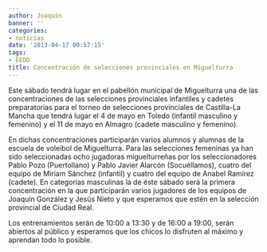 ```yaml
---
author: Joaquín
banner: ''
categories:
- noticias
date: '2013-04-17 09:57:15'
tags:
- EEDD
title: Concentración de selecciones provinciales en Miguelturra
---
```


Este sábado tendrá lugar en el pabellón municipal de Miguelturra una de las concentraciones de las selecciones provinciales infantiles y cadetes preparatorias para el torneo de selecciones provinciales de Castilla-La Mancha que tendrá lugar el 4 de mayo en Toledo (infantil masculino y femenino) y el 11 de mayo en Almagro (cadete masculino y femenino).

En dichas concentraciones participarán varios alumnos y alumnas de la escuela de voleibol de Miguelturra. Para las selecciones femeninas ya han sido seleccionadas ocho jugadoras miguelturreñas por los seleccionadores Pablo Pozo (Puertollano) y Pablo Javier Alarcón (Socuéllamos), cuatro del equipo de Miriam Sánchez (infantil) y cuatro del equipo de Anabel Ramírez (cadete). En categorías masculinas la de éste sábado será la primera concentración en la que participarán varios jugadores de los equipos de Joaquín González y Jesús Nieto y que esperamos que estén en la selección provincial de Ciudad Real.

Los entrenamientos serán de 10:00 a 13:30 y de 16:00 a 19:00, serán abiertos al público y esperamos que los chicos lo disfruten al máximo y aprendan todo lo posible.

